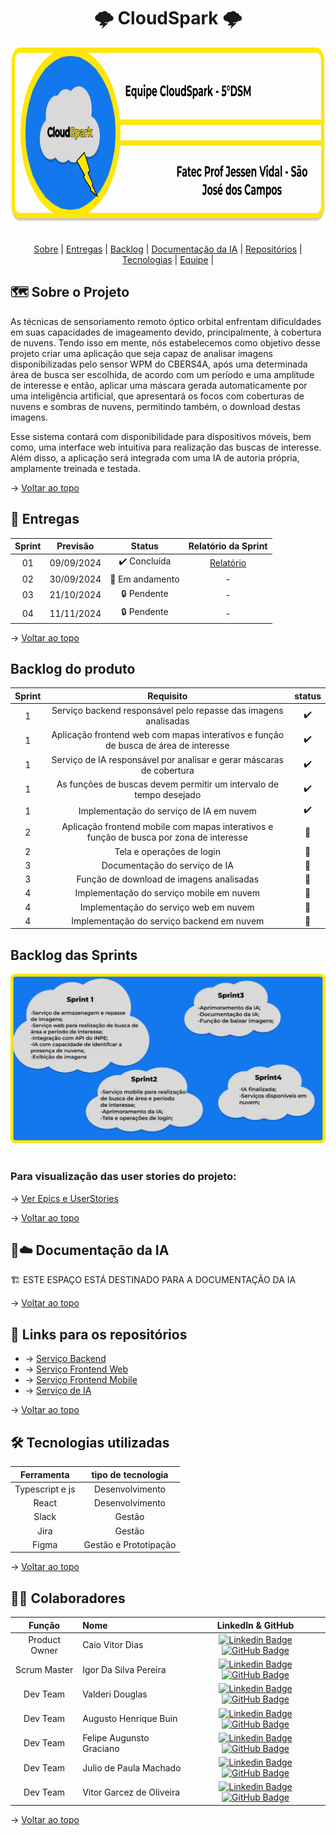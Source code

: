 <h1 id="topo" align="center"> 🌩️ CloudSpark 🌩️</h1>

<div align="center">
  <img src="./assets/bannerProjetogit.png" height=280px>
</div>

<br>

<p align="center"> 
  <a href="#sobre">Sobre</a>  |  
  <a href="#entregas">Entregas</a>  |
  <a href="#backlog">Backlog</a> |
  <a href="#docs da ia">Documentação da IA</a>  |
  <a href="#repositorios"> Repositórios</a> |
  <a href="#tecnologias">Tecnologias</a>  |
  <a href="#equipe">Equipe</a> |
</p>


<span id="sobre">

## 🗺️  Sobre o Projeto

As técnicas de sensoriamento remoto óptico orbital enfrentam dificuldades em suas capacidades de imageamento devido, principalmente, à cobertura de nuvens. Tendo isso em mente, nós estabelecemos como objetivo desse projeto criar uma aplicação que seja capaz de analisar imagens disponibilizadas pelo sensor WPM do CBERS4A, após uma determinada área de busca ser escolhida, de acordo com um período e uma amplitude de interesse e então, aplicar uma máscara gerada automaticamente por uma inteligência artificial, que apresentará os focos com coberturas de nuvens e sombras de nuvens, permitindo também, o download destas imagens. 

Esse sistema contará com disponibilidade para dispositivos móveis, bem como, uma interface web intuitiva para realização das buscas de interesse. Além disso, a aplicação será integrada com uma IA de autoria própria, amplamente treinada e testada.

→ [Voltar ao topo](#topo)

<span id="entregas">

## 🔨 Entregas

| Sprint | Previsão | Status | Relatório da Sprint |
|:--:|:----------:|:------------:|:-------------:|
| 01 | 09/09/2024 | ✔️ Concluída | [Relatório](https://github.com/CloudSparkTeam/documentation/blob/main/sprints/sprint1.md) |
| 02 | 30/09/2024 |  🚧 Em andamento | - |
| 03 | 21/10/2024 | 🔒 Pendente | - |
| 04 | 11/11/2024 | 🔒 Pendente | - |

→ [Voltar ao topo](#topo)

<span id="backlog">

## Backlog do produto
<div align="center">
  
|Sprint | Requisito | status |
|:-----:|:----------:|:-----:|
| 1 | Serviço backend responsável pelo repasse das imagens analisadas | ✔️ |
| 1 | Aplicação frontend web com mapas interativos e função de busca de área de interesse| ✔️ |
| 1 | Serviço de IA responsável por analisar e gerar máscaras de cobertura | ✔️ |
| 1 | As funções de buscas devem permitir um intervalo de tempo desejado| ✔️ |
| 1 | Implementação do serviço de IA em nuvem | ✔️ |
| 2 | Aplicação frontend mobile com mapas interativos e função de busca por zona de interesse| 🔐 |
| 2 | Tela e operações de login | 🔐 |
| 3 | Documentação do serviço de IA| 🔐 |
| 3 | Função de download de imagens analisadas | 🔐 |
| 4 | Implementação do serviço mobile em nuvem | 🔐 |
| 4 | Implementação do serviço web em nuvem | 🔐 |
| 4 | Implementação do serviço backend em nuvem | 🔐 |

</div>

## Backlog das Sprints

<div align="center">
  <img src="./assets/sprints.png">
</div>
<br>

### Para visualização das user stories do projeto:
→ [Ver Epics e UserStories]()

→ [Voltar ao topo](#topo)

<span id="docs da ia">

## 🤖☁️ Documentação da IA

🏗️ ESTE ESPAÇO ESTÁ DESTINADO PARA A DOCUMENTAÇÃO DA IA

→ [Voltar ao topo](#topo)

<span id="repositorios">

## 📡 Links para os repositórios

- → [Serviço Backend](https://github.com/CloudSparkTeam/cloudSpark-warehouse)
- → [Serviço Frontend Web](https://github.com/CloudSparkTeam/cloudSpark-web)
- → [Serviço Frontend Mobile](https://github.com/CloudSparkTeam/cloudSpark-mobile)
- → [Serviço de IA](https://github.com/CloudSparkTeam/cloudSpark-terminator)

→ [Voltar ao topo](#topo)

<span id="tecnologias">

## 🛠️ Tecnologias utilizadas

| Ferramenta | tipo de tecnologia |
|:-----------:|:-----------------:|
| Typescript e js| Desenvolvimento |
| React | Desenvolvimento |
| Slack| Gestão |
| Jira | Gestão |
| Figma | Gestão e Prototipação |

→ [Voltar ao topo](#topo)

<span id="equipe">

## 🧑‍💻 Colaboradores

|    Função     | Nome                                  |                                                                                                                                                      LinkedIn & GitHub                                                                                                                                                      |
| :-----------: | :------------------------------------ | :-------------------------------------------------------------------------------------------------------------------------------------------------------------------------------------------------------------------------------------------------------------------------------------------------------------------------: |
| Product Owner | Caio Vitor Dias |  [![Linkedin Badge](https://img.shields.io/badge/Linkedin-blue?style=flat-square&logo=Linkedin&logoColor=white)](https://www.linkedin.com/in/caio-vitor-c1/) [![GitHub Badge](https://img.shields.io/badge/GitHub-111217?style=flat-square&logo=github&logoColor=white)](https://github.com/caiovitordias1)             |
| Scrum Master  | Igor Da Silva Pereira | [![Linkedin Badge](https://img.shields.io/badge/Linkedin-blue?style=flat-square&logo=Linkedin&logoColor=white)]() [![GitHub Badge](https://img.shields.io/badge/GitHub-111217?style=flat-square&logo=github&logoColor=white)]()             |
|   Dev Team    | Valderi Douglas | [![Linkedin Badge](https://img.shields.io/badge/Linkedin-blue?style=flat-square&logo=Linkedin&logoColor=white)]() [![GitHub Badge](https://img.shields.io/badge/GitHub-111217?style=flat-square&logo=github&logoColor=white)]() |
|   Dev Team    | Augusto Henrique Buin |  [![Linkedin Badge](https://img.shields.io/badge/Linkedin-blue?style=flat-square&logo=Linkedin&logoColor=white)]() [![GitHub Badge](https://img.shields.io/badge/GitHub-111217?style=flat-square&logo=github&logoColor=white)]()    |
|   Dev Team    | Felipe Augunsto Graciano | [![Linkedin Badge](https://img.shields.io/badge/Linkedin-blue?style=flat-square&logo=Linkedin&logoColor=white)]() [![GitHub Badge](https://img.shields.io/badge/GitHub-111217?style=flat-square&logo=github&logoColor=white)]() |
|   Dev Team    | Julio de Paula Machado | [![Linkedin Badge](https://img.shields.io/badge/Linkedin-blue?style=flat-square&logo=Linkedin&logoColor=white)]() [![GitHub Badge](https://img.shields.io/badge/GitHub-111217?style=flat-square&logo=github&logoColor=white)](https://github.com/JulioPm142) |
|   Dev Team    | Vitor Garcez de Oliveira | [![Linkedin Badge](https://img.shields.io/badge/Linkedin-blue?style=flat-square&logo=Linkedin&logoColor=white)]() [![GitHub Badge](https://img.shields.io/badge/GitHub-111217?style=flat-square&logo=github&logoColor=white)]() |  Dev Team | Gabriela da Silva Barbosa | [![Linkedin Badge](https://img.shields.io/badge/Linkedin-blue?style=flat-square&logo=Linkedin&logoColor=white)]() [![GitHub Badge](https://img.shields.io/badge/GitHub-111217?style=flat-square&logo=github&logoColor=white)] ()|

→ [Voltar ao topo](#topo)
